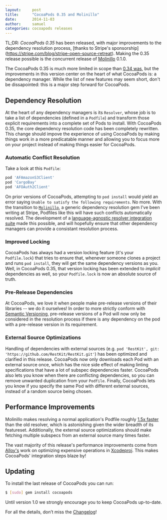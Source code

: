 ```yaml
---
layout:     post
title:      "CocoaPods 0.35 and Molinillo"
date:       2014-11-03
author:     samuel
categories: cocoapods releases
---
```


TL;DR: _CocoaPods 0.35_ has been released, with major improvements to the dependency resolution process, [thanks to Stripe's sponsorship] (https://stripe.com/blog/stripe-open-source-retreat). Making the 0.35 release possible is the concurrent release of [Molinillo](https://github.com/CocoaPods/Molinillo) 0.1.0.

<!-- more -->

The CocoaPods 0.35 is much more limited in scope than [0.34 was](http://blog.cocoapods.org/CocoaPods-0.34/), but the improvements in this version center on the heart of what CocoaPods is: a dependency manager. While the list of new features may seem short, don't be dissapointed: this is a major step forward for CocoaPods.

## Dependency Resolution

At the heart of any dependency managers is its `Resolver`, whose job is to take a list of dependencies (defined in a `Podfile`) and transform those explicit  requirements into a complete set of Pods to install. With CocoaPods 0.35, the core dependency resolution code has been completely rewritten. This change should impove the experience of using CocoaPods by making things work in a more predicatable manner and allowing you to focus more on your project instead of making things easier for CocoaPods.

### Automatic Conflict Resolution

Take a look at this `Podfile`:

```ruby
pod 'AFAmazonS3Client'
pod 'CargoBay'
pod 'AFOAuth2Client'
```

On prior versions of CocoaPods, attempting to `pod install` would yield an error saying `Unable to satisfy the following requirements`. No more. With the transition to [`Molinillo`](https://github.com/CocoaPods/Molinillo), a generic dependency resolution gem I've been writing at Stripe, Podfiles like this will have such conflicts automatically resolved. The development of a [language-agnostic resolver integration suite](https://github.com/CocoaPods/Resolver-Integration-Specs) made this possible, and will hopefully ensure that other dependency managers can provide a consistant resolution process.

### Improved Locking

CocoaPods has always had a version locking feature (it's your `Podfile.lock`) that tries to ensure that, whenever someone clones a project and runs `pod install`, they will get the same dependency versions as you. Well, in CocoaPods 0.35, that version locking has been extended to _implicit_ dependencies as well, so your `Podfile.lock` is now an absolute source of truth.

### Pre-Release Dependencies

At CocoaPods, we love it when people make pre-release versions of their libraries -- we do it ourselves! In order to more strictly conform with [Semantic Versioning](http://semver.org), pre-release versions of a Pod will now only be considered in the resolution process if there is any dependency on the pod with a pre-release version in its requirement.

### External Source Optimizations

Handling of dependencies with external sources (e.g. `pod 'RestKit', git: 'https://github.com/RestKit/RestKit.git'`) has been optimized and clarified in this release. CocoaPods now only downloads each Pod with an external source once, which has the nice side effect of making linting specifications that have a lot of subspec dependencies faster. CocoaPods also lets you know when there are conflicting dependencies, so you can remove unwanted duplication from your `Podfile`. Finally, CocoaPods lets you know if you specify the same Pod with different external sources, instead of a random source being chosen.

## Performance Improvements

Molinillo makes resolving a normal application's Podfile roughly [1.5x faster](https://github.com/CocoaPods/CocoaPods/pull/2637#issuecomment-60422101) than the old resolver, which is astonishing given the wider breadth of its featureset. Additionally, the external source optimizations should make fetching multiple subspecs from an external source many times faster.

The vast majority of this release's performance improvements come from [Alloy's](https://github.com/alloy) work on optimizing expensive operations in [Xcodeproj](https://github.com/CocoaPods/Xcodeproj). This makes CocoaPods' integration steps blaze by!

## Updating

To install the last release of CocoaPods you can run:

```bash
$ [sudo] gem install cocoapods
```

Until version 1.0 we strongly encourage you to keep CocoaPods up-to-date.

For all the details, don’t miss the
[Changelog](https://github.com/CocoaPods/CocoaPods/blob/master/CHANGELOG.md)!

